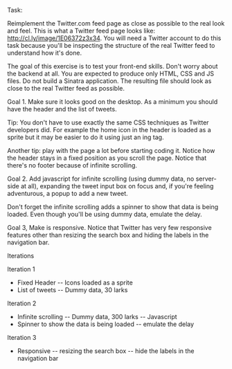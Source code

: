 Task:

Reimplement the Twitter.com feed page as close as possible to the real look and feel. This is what a Twitter feed page looks like: http://cl.ly/image/1E06372z3x34. You will need a Twitter account to do this task because you'll be inspecting the structure of the real Twitter feed to understand how it's done.

The goal of this exercise is to test your front-end skills. Don't worry about the backend at all. You are expected to produce only HTML, CSS and JS files. Do not build a Sinatra application. The resulting file should look as close to the real Twitter feed as possible.

Goal 1. Make sure it looks good on the desktop. As a minimum you should have the header and the list of tweets.

Tip: You don't have to use exactly the same CSS techniques as Twitter developers did. For example the home icon in the header is loaded as a sprite but it may be easier to do it using just an ing tag.

Another tip: play with the page a lot before starting coding it. Notice how the header stays in a  fixed position as you scroll the page. Notice that there's no footer because of infinite scrolling.

Goal 2. Add javascript for infinite scrolling (using dummy data, no server-side at all), expanding the tweet input box on focus and, if you're feeling adventurous, a popup to add a new tweet.

Don't forget the infinite scrolling adds a spinner to show that data is being loaded. Even though you'll be using dummy data, emulate the delay.

Goal 3, Make is responsive. Notice that Twitter has very few responsive features other than resizing the search box and hiding the labels in the navigation bar. 

Iterations

Iteration 1

- Fixed Header
-- Icons loaded as a sprite
- List of tweets
-- Dummy data, 30 larks

Iteration 2

- Infinite scrolling 
-- Dummy data, 300 larks
-- Javascript
- Spinner to show the data is being loaded 
-- emulate the delay

Iteration 3

- Responsive 
-- resizing the search box
-- hide the labels in the navigation bar



